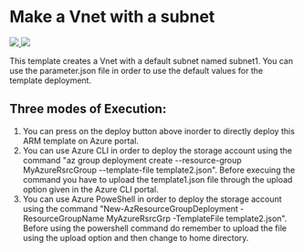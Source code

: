 # Make a Vnet with a subnet 
<a href="https://portal.azure.com/#create/Microsoft.Template/uri/https%3A%2F%2Fraw.githubusercontent.com%2FSouradeep2304%2FAzure-Templates%2Fmaster%2FVnet%20Template%201%2Ftemplate2.json" target="_blank">
    <img src="http://azuredeploy.net/deploybutton.png"/>
</a>
<a href="http://armviz.io/#/?load=https%3A%2F%2Fraw.githubusercontent.com%2FSouradeep2304%2FAzure-Templates%2Fmaster%2FVnet%20Template%201%2Ftemplate2.json" target="_blank">
    <img src="http://armviz.io/visualizebutton.png"/>
</a><br/>

This template creates a Vnet with a default subnet named subnet1. You can use the parameter.json file in order to use the default values for the template deployment.

## Three modes of Execution:<br/>
1. You can press on the deploy button above inorder to directly deploy this ARM template on Azure portal.<br/>
2. You can use Azure CLI in order to deploy the storage account using the command "az group deployment create --resource-group MyAzureRsrcGroup --template-file template2.json". Before execuing the command you have to
upload the template1.json file through the upload option given in the Azure CLI portal.<br/>
3. You can use Azure PoweShell in order to deploy the storage account using the command "New-AzResourceGroupDeployment -ResourceGroupName MyAzureRsrcGrp -TemplateFile template2.json".
 Before using the powershell command do remember to upload the file using the upload option and then change to home directory.
